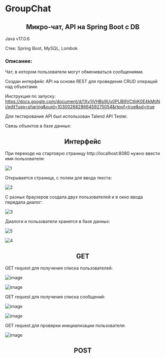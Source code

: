 # GroupChat
<h2 align="center">Микро-чат, API на Spring Boot c DB</h2>

Java v17.0.6

Стек: Spring Boot, MySQL, Lombok

<h3>Описание:</h3>
Чат, в котором пользователи могут обмениваться сообщениями.

Cоздан интерфейс API на основе REST для проведения CRUD операций над объектами. 


Инструкция по запуску: https://docs.google.com/document/d/1Xv1jVHBs9Uy0PUB9VCtlijK0E4kMtiNi/edit?usp=sharing&ouid=103002682866459275054&rtpof=true&sd=true


Для тестирование API был использован Talend API Tester.


Связь объектов в базе данных:


<h2 align="center">Интерфейс</h2>

При переходе на стартовую страницу http://localhost:8080 нужно ввести имя пользователя:


![1](https://user-images.githubusercontent.com/122821058/232856611-6abfc99b-b762-4643-94f3-9fe0ecef756c.png)


Открывается страница, с полем для ввода текста:


![2](https://user-images.githubusercontent.com/122821058/232800512-bf86f022-89af-48df-bc16-f60765dbba24.png)


С разных браузеров создала двух пользователей и в окно ввода передала диалог:


![3](https://user-images.githubusercontent.com/122821058/232856859-35ebfc67-2fea-4f3f-99c3-bd9ddf6110b6.png)


Диалоги и пользователи хранятся в базе данных:


![5](https://user-images.githubusercontent.com/122821058/232857828-3a4aa840-c68b-4d4f-bc92-a153d65b34ba.png)


![4](https://user-images.githubusercontent.com/122821058/232857899-fe081de4-37a9-46f5-a29a-aa5ec537d11b.png)



<h2 align="center">GET</h2>

GET request для получения списка пользователей:

![image](https://user-images.githubusercontent.com/122821058/232859081-1b3d2c82-2121-4e19-b84c-6e6ffdca8f80.png)


![image](https://user-images.githubusercontent.com/122821058/232859632-340b2a27-0dea-4fec-883b-91956abe244d.png)


GET request для получения списка сообщений:


![image](https://user-images.githubusercontent.com/122821058/232860111-cb9c7766-430d-487d-8081-93e20a60bb69.png)


![image](https://user-images.githubusercontent.com/122821058/232860317-eee7d1fe-f3cb-496e-9da2-b4c2227f95b3.png)


GET request для проверки инициализации пользователя:


![image](https://user-images.githubusercontent.com/122821058/232860589-e5bb751d-8f74-4a87-aa67-9f928a74ca36.png)


<h2 align="center">POST</h2>
